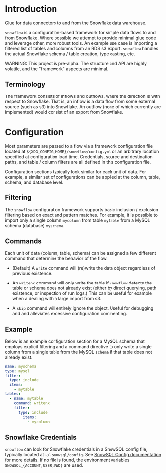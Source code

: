 # Introduction

Glue for data connectors to and from the Snowflake data warehouse.

`snowflow` is a configuration-based framework for simple data flows to and from
Snowflake. Where possible we attempt to provide minimal glue code and leverage
other, more robust tools.  An example use case is importing a filtered list of
tables and columns from an RDS s3 export. `snowflow` handles the actual
Snowflake schema / table creation, type casting, etc.

WARNING: This project is pre-alpha. The structure and API are highly volatile,
and the "framework" aspects are minimal. 

## Terminology

The framework consists of inflows and outflows, where the direction is
with respect to Snowflake. That is, an inflow is a data flow from some external
source (such as s3) into Snowflake. An outflow (none of which currently are
implemented) would consist of an export from Snowflake.

# Configuration

Most parameters are passed to a flow via a framework configuration file
located at `${XDG_CONFIG_HOME}/snowflow/config.yml` or an arbitrary location
specified at configuration load time.  Credentials, source and destination
paths, and table / column filters are all defined in this configuration file.

Configuration sections typically look similar for each unit of data. For
example, a similar set of configurations can be applied at the column, table,
schema, and database level. 

## Filtering

The `snowflow` configuration framework supports basic inclusion / exclusion
filtering based on exact and pattern matches. For example, it is possible to
import only a single column `mycolumn` from table `mytable` from a MySQL schema
(database) `myschema`.

## Commands

Each unit of data (column, table, schema) can be assigned a few different
command that determine the behavior of the flow.  

-   (Default) A `write` command will (re)write the data object regardless of
    previous existence.

-   An `writenx` command will only write the table if `snowflow` detects the
    table or schema does not already exist (either by direct querying, path
    existence, or inspection of run logs.) This can be useful for example when
    a dealing with a large import from s3.

-   A `skip` command will entirely ignore the object. Useful for debugging and
    and alleviates excessive configuration commenting.


## Example

Below is an example configuration section for a MySQL schema that employs
explicit filtering and a command directive to only write a single column from a
single table from the MySQL `schema` if that table does not already exist.


```yaml
name: myschema
type: mysql
filter:
  type: include
  items:
    - mytable
tables:
  - name: mytable
    command: writenx
    filter:
      type: include
        items: 
          - mycolumn
```


## Snowflake Credentials

`snowflow` can look for Snowflake credentials in a SnowSQL config file,
typically located at `~/.snowsql/config`. See
[SnowSQL Config documentation][snowsql-config] for more details.
If no file is found, the environment variables `SNOWSQL_{ACCOUNT,USER,PWD}` are
used.

[snowsql-config]: <https://docs.snowflake.com/en/user-guide/snowsql-config.html#snowsql-config-file> "SnowSQL Config"

